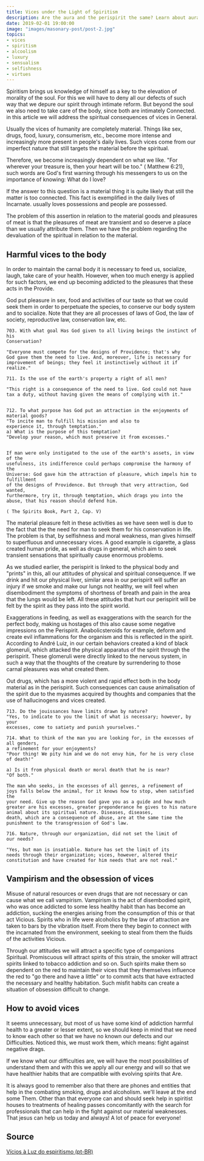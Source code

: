 ```yaml
---
title: Vices under the Light of Spiritism
description: Are the aura and the perispirit the same? Learn about aura, perispirt and other important concepts about them.
date: 2019-02-01 19:00:00
image: "images/masonary-post/post-2.jpg"
topics: 
- vices
- spiritism
- alcoolism
- luxury
- sensualism
- selfishness
- virtues
---
```


Spiritism brings us knowledge of himself as a key to the elevation of
morality of the soul. For this we will have to deny all our defects of such
way that we depure our spirit through intimate reform. But beyond the soul
we also need to take care of the body, since both are intimately
Connected. in this article we will address the spiritual consequences of vices in
General.

Usually the vices of humanity are completely material. Things like
sex, drugs, food, luxury, consumerism, etc., become more intense and increasingly
more present in people's daily lives. Such vices come from our
imperfect nature that still targets the material before the spiritual.

Therefore, we become increasingly dependent on what we like. "For
wherever your treasure is, then your heart will be too." ( Matthew 6:21),
such words are God's first warning through his messengers to
us on the importance of knowing: What do I love?

If the answer to this question is a material thing it is quite likely that still
the matter is too connected. This fact is exemplified in the daily lives of
Incarnate. usually loves possessions and people are possessed.

The problem of this assertion in relation to the material goods and pleasures of
meat is that the pleasures of meat are transient and so deserve a place
than we usually attribute them. Then we have the problem regarding
the devaluation of the spiritual in relation to the material.

## Harmful vices to the body 
In order to maintain the carnal body it is necessary to feed us, socialize,
laugh, take care of your health. However, when too much energy is applied for such
factors, we end up becoming addicted to the pleasures that these acts in the
Provide.

God put pleasure in sex, food and activities of our taste so that
we could seek them in order to perpetuate the species, to conserve our
body system and to socialize. Note that they are all processes of
laws of God, the law of society, reproductive law, conservation law, etc.

    703. With what goal Has God given to all living beings the instinct of his
    Conservation?

    "Everyone must compete for the designs of Providence; that's why
    God gave them the need to live. And, moreover, life is necessary for
    improvement of beings; they feel it instinctively without it if
    realize."

    711. Is the use of the earth's property a right of all men?

    "This right is a consequence of the need to live. God could not have
    tax a duty, without having given the means of complying with it."


    712. To what purpose has God put an attraction in the enjoyments of
    material goods?
    "To incite man to fulfill his mission and also to
    experience it, through temptation."
    a) What is the purpose of this temptation?
    "Develop your reason, which must preserve it from excesses."


    If man were only instigated to the use of the earth's assets, in view of the
    usefulness, its indifference could perhaps compromise the harmony of the
    Universe: God gave him the attraction of pleasure, which impels him to fulfillment
    of the designs of Providence. But through that very attraction, God wanted,
    furthermore, try it, through temptation, which drags you into the
    abuse, that his reason should defend him.

    ( The Spirits Book, Part 2, Cap. V)

The material pleasure felt in these activities as we have seen well is due to the fact that the
the need for man to seek them for his conservation in life. The
problem is that, by selfishness and moral weakness, man gives himself to
superfluous and unnecessary vices. A good example is cigarette, a glass created
human pride, as well as drugs in general, which aim to seek
transient sensations that spiritually cause enormous problems.

As we studied earlier, the perispirit is linked to the physical body and
"prints" in this, all our attitudes of physical and spiritual consequence.
If we drink and hit our physical liver, similar area in our
perispirit will suffer an injury if we smoke and make our lungs not
healthy, we will feel when disembodiment the symptoms of shortness of breath and pain in the area
that the lungs would be left. All these attitudes that hurt our
perispirit will be felt by the spirit as they pass into the spirit world.

Exaggerations in feeding, as well as exaggerations with the search for the perfect body,
making us hostages of this also cause some negative impressions on the
Perispirit. Anabolicsteroids for example, deform and create evil inflammations
for the organism and this is reflected in the spirit. According to André Luiz, in our
certain behaviors created a kind of black glomeruli, which attacked
the physical apparatus of the spirit through the perispirit. These glomeruli were
directly linked to the nervous system, in such a way that the thoughts of the
creature by surrendering to those carnal pleasures was what created them.

Out drugs, which has a more violent and rapid effect both in the body
material as in the perispirit. Such consequences can cause animalisation
of the spirit due to the myasmes acquired by thoughts and companies
that the use of hallucinogens and vices created.

    713. Do the jouissances have limits drawn by nature?
    "Yes, to indicate to you the limit of what is necessary; however, by your
    excesses, come to satiety and punish yourselves."

    714. What to think of the man you are looking for, in the excesses of all genders,
    a refinement for your enjoyments?
    "Poor thing! We pity him and we do not envy him, for he is very close
    of death!"

    a) Is it from physical death or moral death that he is near?
    "Of both."

    The man who seeks, in the excesses of all genres, a refinement of
    joys falls below the animal, for it knows how to stop, when satisfied the
    your need. Give up the reason God gave you as a guide and how much
    greater are his excesses, greater preponderance he gives to his nature
    animal about its spiritual nature. Diseases, diseases,
    death, which are a consequence of abuse, are at the same time the
    punishment to the transgression of God's law.

    716. Nature, through our organization, did not set the limit of
    our needs?

    "Yes, but man is insatiable. Nature has set the limit of its
    needs through their organization; vices, however, altered their
    constitution and have created for him needs that are not real."

## Vampirism and the obsession of vices
Misuse of natural resources or even drugs that are not necessary or
can cause what we call vampirism. Vampirism is the act of
disembodied spirit, who was once addicted to some less healthy habit than
has become an addiction, sucking the energies arising from the consumption of this or that act
Vicious. Spirits who in life were alcoholics by the law of attraction are
taken to bars by the vibration itself. From there they begin to connect with the
incarnated from the environment, seeking to steal from them the fluids of the activities
Vicious.

Through our attitudes we will attract a specific type of companions
Spiritual. Promiscuous will attract spirits of this strain, the smoker will attract
spirits linked to tobacco addiction and so on. Such spirits
make them so dependent on the red to maintain their vices that they themselves
influence the red to "go there and have a little" or to commit acts
that have extracted the necessary and healthy habitation. Such misfit habits
can create a situation of obsession difficult to change.

## How to avoid vices 
It seems unnecessary, but most of us have some kind of addiction
harmful health to a greater or lesser extent, so we should keep in mind that
we need to know each other so that we have no known our defects and our
Difficulties. Noticed this, we must work them, which means: fight against
negative drags.

If we know what our difficulties are, we will have the most possibilities of
understand them and with this we apply all our energy and will so that
we have healthier habits that are compatible with evolving spirits that
Are.

It is always good to remember also that there are phones and entities that help in the
combating smoking, drugs and alcoholism. we'll leave at the end some
Them. Other than that everyone can and should seek help in spiritist houses to
treatments of healing passes concomitantly with the search for professionals
that can help in the fight against our material weaknesses. That
jesus can help us today and always! A lot of peace for everyone!

## Source
[Vícios à Luz do espiritismo (pt-BR)](https://espiritismodaalma.wordpress.com/2019/02/16/vicios-a-luz-do-espiritismo/)
